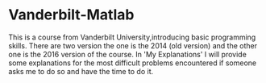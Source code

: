 # Vanderbilt-Matlab
This is a course from Vanderbilt University,introducing basic programming skills. There are two version the one is the 2014 (old version) and the other one is the 2016 version of the course. In 'My Explanations' I will provide some explanations for the most difficult problems encountered if someone asks me to do so and have the time to do it.

